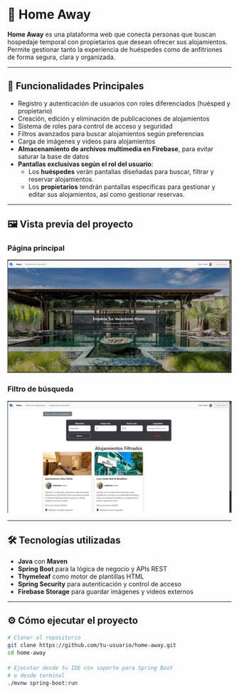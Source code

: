 # 🏡 Home Away

**Home Away** es una plataforma web que conecta personas que buscan hospedaje temporal con propietarios que desean ofrecer sus alojamientos. Permite gestionar tanto la experiencia de huéspedes como de anfitriones de forma segura, clara y organizada.

---

## 🚀 Funcionalidades Principales

- Registro y autenticación de usuarios con roles diferenciados (huésped y propietario)
- Creación, edición y eliminación de publicaciones de alojamientos
- Sistema de roles para control de acceso y seguridad
- Filtros avanzados para buscar alojamientos según preferencias
- Carga de imágenes y videos para alojamientos
- **Almacenamiento de archivos multimedia en Firebase**, para evitar saturar la base de datos
- **Pantallas exclusivas según el rol del usuario**:
  - Los **huéspedes** verán pantallas diseñadas para buscar, filtrar y reservar alojamientos.
  - Los **propietarios** tendrán pantallas específicas para gestionar y editar sus alojamientos, así como gestionar reservas.

---

## 🖼️ Vista previa del proyecto

### Página principal
![Página principal](imgsReadme/HA_Index.jpg)

### Filtro de búsqueda
![Filtro de búsqueda](imgsReadme/HA_Filtros.jpg)

---

## 🛠️ Tecnologías utilizadas

- **Java** con **Maven**
- **Spring Boot** para la lógica de negocio y APIs REST
- **Thymeleaf** como motor de plantillas HTML
- **Spring Security** para autenticación y control de acceso
- **Firebase Storage** para guardar imágenes y videos externos

---

## ⚙️ Cómo ejecutar el proyecto

```bash
# Clonar el repositorio
git clone https://github.com/tu-usuario/home-away.git
cd home-away

# Ejecutar desde tu IDE con soporte para Spring Boot
# o desde terminal
./mvnw spring-boot:run
